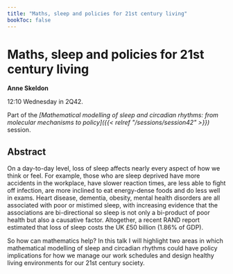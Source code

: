 ```yaml
---
title: "Maths, sleep and policies for 21st century living"
bookToc: false
---
```


# Maths, sleep and policies for 21st century living

**Anne Skeldon**

12:10 Wednesday in 2Q42.

Part of the *[Mathematical modelling of sleep and circadian rhythms: from molecular mechanisms to policy]({{< relref "/sessions/session42" >}})* session.

## Abstract

 On a day-to-day level, loss of sleep affects nearly every aspect of how we think or feel. For example, those who are sleep deprived have more accidents in the workplace, have slower reaction times, are less able to fight off infection, are more inclined to eat energy-dense foods and do less well in exams. Heart disease, dementia, obesity, mental health disorders are all associated with poor or mistimed sleep, with increasing evidence that the associations are bi-directional so sleep is not only a bi-product of poor health but also a causative factor. Altogether, a recent RAND report estimated that loss of sleep costs the UK £50 billion (1.86% of GDP).

So how can mathematics help? In this talk I will highlight two areas in which mathematical modelling of sleep and circadian rhythms could have policy implications for how we manage our work schedules and design healthy living environments for our 21st century society.


